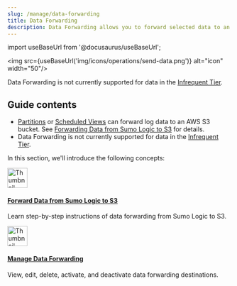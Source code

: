 ```yaml
---
slug: /manage/data-forwarding
title: Data Forwarding
description: Data Forwarding allows you to forward selected data to an external server or Amazon S3.
---
```


import useBaseUrl from '@docusaurus/useBaseUrl';

<img src={useBaseUrl('img/icons/operations/send-data.png')} alt="icon" width="50"/>

Data Forwarding is not currently supported for data in the [Infrequent Tier](../partitions-data-tiers/data-tiers.md).

## Guide contents

* [Partitions](/docs/manage/partitions-data-tiers) or [Scheduled Views](/docs/manage/scheduled-views) can forward log data to an AWS S3 bucket. See [Forwarding Data from Sumo Logic to S3](amazon-s3-bucket.md) for details.
* Data Forwarding is not currently supported for data in the [Infrequent Tier](../partitions-data-tiers/data-tiers.md).

In this section, we'll introduce the following concepts:

<div className="box-wrapper" markdown="1">
  <div className="box smallbox1 card">
    <div className="container">
      <a href="/docs/manage/data-forwarding/amazon-s3-bucket">
        <img src={useBaseUrl('img/icons/operations/send-data.png')} alt="Thumbnail icon" width="45" />
        <h4>Forward Data from Sumo Logic to S3</h4>
      </a>
      <p>Learn step-by-step instructions of data forwarding from Sumo Logic to S3.</p>
    </div>
  </div>
  <div className="box smallbox2 card">
    <div className="container">
      <a href="/docs/manage/data-forwarding/manage">
        <img src={useBaseUrl('img/icons/operations/send-data.png')} alt="Thumbnail icon" width="45" />
        <h4>Manage Data Forwarding</h4>
      </a>
      <p>View, edit, delete, activate, and deactivate data forwarding destinations.</p>
    </div>
  </div>
  </div>
